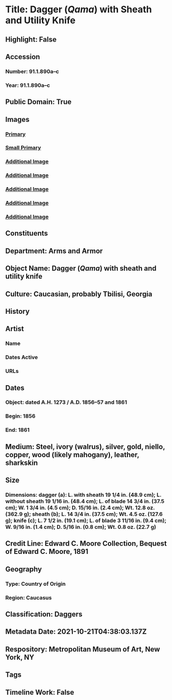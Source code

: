 # Title: Dagger (<i>Qama</i>) with Sheath and Utility Knife
## Highlight: False
## Accession
### Number: 91.1.890a–c
### Year: 91.1.890a–c
## Public Domain: True
## Images
### [Primary](https://images.metmuseum.org/CRDImages/aa/original/DP219464.jpg)
### [Small Primary](https://images.metmuseum.org/CRDImages/aa/web-large/DP219464.jpg)
### [Additional Image](https://images.metmuseum.org/CRDImages/aa/original/DP219465.jpg)
### [Additional Image](https://images.metmuseum.org/CRDImages/aa/original/DP219466.jpg)
### [Additional Image](https://images.metmuseum.org/CRDImages/aa/original/DP219467.jpg)
### [Additional Image](https://images.metmuseum.org/CRDImages/aa/original/DP219468.jpg)
### [Additional Image](https://images.metmuseum.org/CRDImages/aa/original/sfsb91.1.890_001.jpg)
## Constituents
## Department: Arms and Armor
## Object Name: Dagger (<i>Qama</i>) with sheath and utility knife
## Culture: Caucasian, probably Tbilisi, Georgia
## History
## Artist
### Name
### Dates Active
### URLs
## Dates
### Object: dated A.H. 1273 / A.D. 1856–57 and 1861
### Begin: 1856
### End: 1861
## Medium: Steel, ivory (walrus), silver, gold, niello, copper, wood (likely mahogany), leather, sharkskin
## Size
### Dimensions: dagger (a): L. with sheath 19 1/4 in. (48.9 cm); L. without sheath 19 1/16 in. (48.4 cm); L. of blade 14 3/4 in. (37.5 cm); W. 1 3/4 in. (4.5 cm); D. 15/16 in. (2.4 cm); Wt. 12.8 oz. (362.9 g); sheath (b); L. 14 3/4 in. (37.5 cm); Wt. 4.5 oz. (127.6 g); knife (c); L. 7 1/2 in. (19.1 cm); L. of blade 3 11/16 in. (9.4 cm); W. 9/16 in. (1.4 cm); D. 5/16 in. (0.8 cm); Wt. 0.8 oz. (22.7 g)
## Credit Line: Edward C. Moore Collection, Bequest of Edward C. Moore, 1891
## Geography
### Type: Country of Origin
### Region: Caucasus
## Classification: Daggers
## Metadata Date: 2021-10-21T04:38:03.137Z
## Respository: Metropolitan Museum of Art, New York, NY
## Tags
## Timeline Work: False